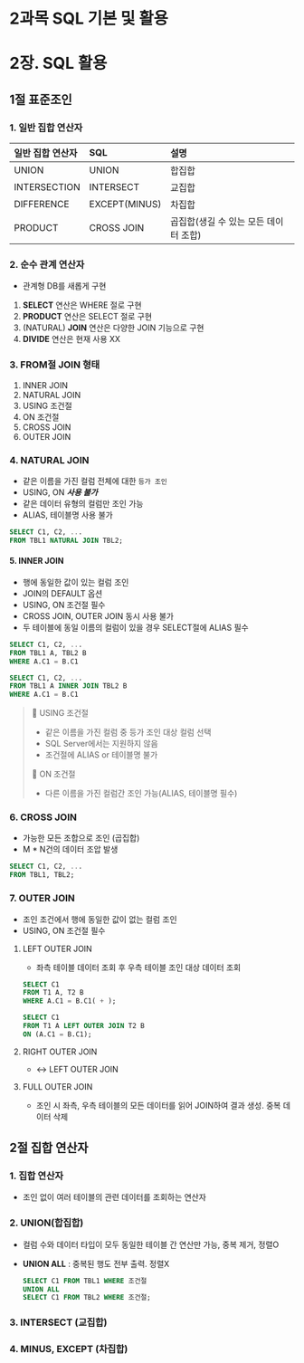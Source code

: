 # 2과목 SQL 기본 및 활용

# 2장. SQL 활용

## 1절 표준조인

### 1. 일반 집합 연산자

| 일반 집합 연산자 | SQL | 설명 |
| :--- | :--- | :---|
| UNION | UNION | 합집합 |
| INTERSECTION | INTERSECT | 교집합 |
| DIFFERENCE | EXCEPT(MINUS) | 차집합 |
| PRODUCT | CROSS JOIN | 곱집합(생길 수 있는 모든 데이터 조합) | 

### 2. 순수 관계 연산자
- 관계형 DB를 새롭게 구현
1. **SELECT** 연산은 WHERE 절로 구현
2. **PRODUCT** 연산은 SELECT 절로 구현
3. (NATURAL) **JOIN** 연산은 다양한 JOIN 기능으로 구현
4. **DIVIDE** 연산은 현재 사용 XX

### 3. FROM절 JOIN 형태
1. INNER JOIN
2. NATURAL JOIN
3. USING 조건절
4. ON 조건절
5. CROSS JOIN
6. OUTER JOIN

### 4. NATURAL JOIN
- 같은 이름을 가진 컬럼 전체에 대한 `등가 조인`
- USING, ON **_사용 불가_**
- 같은 데이터 유형의 컬럼만 조인 가능
- ALIAS, 테이블명 사용 불가

```SQL
SELECT C1, C2, ...
FROM TBL1 NATURAL JOIN TBL2;
```

#### 5. INNER JOIN
- 행에 동일한 값이 있는 컬럼 조인
- JOIN의 DEFAULT 옵션
- USING, ON 조건절 필수
- CROSS JOIN, OUTER JOIN 동시 사용 불가
- 두 테이블에 동일 이름의 컬럼이 있을 경우 SELECT절에 ALIAS 필수

```SQL
SELECT C1, C2, ...
FROM TBL1 A, TBL2 B
WHERE A.C1 = B.C1

SELECT C1, C2, ...
FROM TBL1 A INNER JOIN TBL2 B
WHERE A.C1 = B.C1
```


> 🍕 USING 조건절       
> - 같은 이름을 가진 컬럼 중 등가 조인 대상 컬럼 선택       
> - SQL Server에서는 지원하지 않음      
> - 조건절에 ALIAS or 테이블명 불가     
>
>
> 🍕 ON 조건절      
> - 다른 이름을 가진 컬럼간 조인 가능(ALIAS, 테이블명 필수)     


### 6. CROSS JOIN
- 가능한 모든 조합으로 조인 (곱집합)
- M * N건의 데이터 조압 발생

```SQL
SELECT C1, C2, ...
FROM TBL1, TBL2;
```

### 7. OUTER JOIN
- 조인 조건에서 행에 동일한 값이 없는 컬럼 조인
- USING, ON 조건절 필수


1. LEFT OUTER JOIN
    - 좌측 테이블 데이터 조회 후 우측 테이블 조인 대상 데이터 조회

    ```SQL
    SELECT C1
    FROM T1 A, T2 B
    WHERE A.C1 = B.C1( + );

    SELECT C1
    FROM T1 A LEFT OUTER JOIN T2 B
    ON (A.C1 = B.C1);
    ```

2. RIGHT OUTER JOIN
    - <-> LEFT OUTER JOIN
3. FULL OUTER JOIN
    - 조인 시 좌측, 우측 테이블의 모든 데이터를 읽어 JOIN하여 결과 생성. 중복 데이터 삭제


## 2절 집합 연산자

### 1. 집합 연산자
- 조인 없이 여러 테이블의 관련 데이터를 조회하는 연산자

### 2. UNION(합집합)
- 컬럼 수와 데이터 타입이 모두 동일한 테이블 간 연산만 가능, 중복 제거, 정렬O
- **UNION ALL** : 중복된 행도 전부 출력. 정렬X

    ```SQL
    SELECT C1 FROM TBL1 WHERE 조건절
    UNION ALL
    SELECT C1 FROM TBL2 WHERE 조건절;
    ```

### 3. INTERSECT (교집합)

### 4. MINUS, EXCEPT (차집합)
